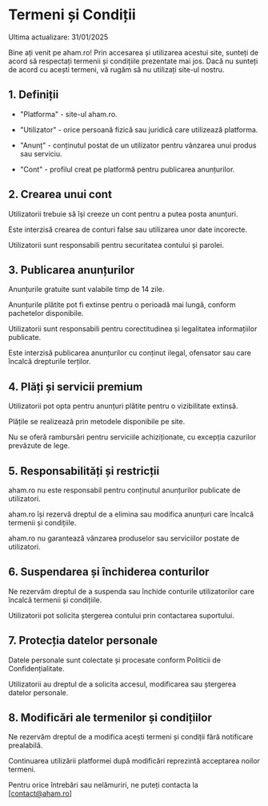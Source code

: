 # Termeni și Condiții

Ultima actualizare: 31/01/2025


Bine ați venit pe aham.ro! Prin accesarea și utilizarea acestui site, sunteți de acord să respectați termenii și condițiile prezentate mai jos. Dacă nu sunteți de acord cu acești termeni, vă rugăm să nu utilizați site-ul nostru.

## 1. Definiții

- "Platforma" - site-ul aham.ro.

- "Utilizator" - orice persoană fizică sau juridică care utilizează platforma.

- "Anunț" - conținutul postat de un utilizator pentru vânzarea unui produs sau serviciu.

- "Cont" - profilul creat pe platformă pentru publicarea anunțurilor.

## 2. Crearea unui cont

Utilizatorii trebuie să își creeze un cont pentru a putea posta anunțuri.

Este interzisă crearea de conturi false sau utilizarea unor date incorecte.

Utilizatorii sunt responsabili pentru securitatea contului și parolei.

## 3. Publicarea anunțurilor

Anunțurile gratuite sunt valabile timp de 14 zile.

Anunțurile plătite pot fi extinse pentru o perioadă mai lungă, conform pachetelor disponibile.

Utilizatorii sunt responsabili pentru corectitudinea și legalitatea informațiilor publicate.

Este interzisă publicarea anunțurilor cu conținut ilegal, ofensator sau care încalcă drepturile terților.

## 4. Plăți și servicii premium

Utilizatorii pot opta pentru anunțuri plătite pentru o vizibilitate extinsă.

Plățile se realizează prin metodele disponibile pe site.

Nu se oferă rambursări pentru serviciile achiziționate, cu excepția cazurilor prevăzute de lege.

## 5. Responsabilități și restricții

aham.ro nu este responsabil pentru conținutul anunțurilor publicate de utilizatori.

aham.ro își rezervă dreptul de a elimina sau modifica anunțuri care încalcă termenii și condițiile.

aham.ro nu garantează vânzarea produselor sau serviciilor postate de utilizatori.

## 6. Suspendarea și închiderea conturilor

Ne rezervăm dreptul de a suspenda sau închide conturile utilizatorilor care încalcă termenii și condițiile.

Utilizatorii pot solicita ștergerea contului prin contactarea suportului.

## 7. Protecția datelor personale

Datele personale sunt colectate și procesate conform Politicii de Confidențialitate.

Utilizatorii au dreptul de a solicita accesul, modificarea sau ștergerea datelor personale.

## 8. Modificări ale termenilor și condițiilor

Ne rezervăm dreptul de a modifica acești termeni și condiții fără notificare prealabilă.

Continuarea utilizării platformei după modificări reprezintă acceptarea noilor termeni.

Pentru orice întrebări sau nelămuriri, ne puteți contacta la [contact@aham.ro]
